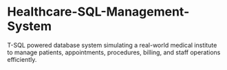# Healthcare-SQL-Management-System
T-SQL powered database system simulating a real-world medical institute to manage patients, appointments, procedures, billing, and staff operations efficiently.
